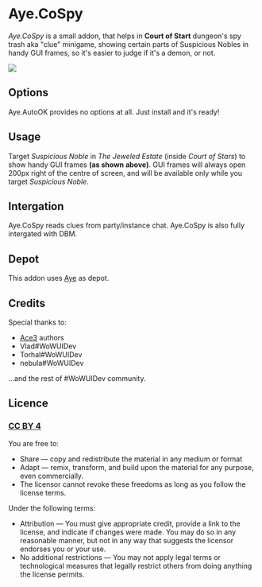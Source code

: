 # Aye.CoSpy

*Aye.CoSpy* is a small addon, that helps in **Court of Start** dungeon's spy trash aka "clue" minigame, showing certain parts of Suspicious Nobles in handy GUI frames, so it's easier to judge if it's a demon, or not.

![](http://benio.me/pub/res/img/wow/addons/Aye.CoSpy.png)

## Options
Aye.AutoOK provides no options at all. Just install and it's ready!

## Usage
Target *Suspicious Noble* in *The Jeweled Estate* (inside *Court of Stars*) to show handy GUI frames **(as shown above)**.
GUI frames will always open 200px right of the centre of screen, and will be available only while you target *Suspicious Noble*.

## Intergation
Aye.CoSpy reads clues from party/instance chat.
Aye.CoSpy is also fully intergated with DBM.

## Depot
This addon uses [Aye](https://github.com/Benio101/Aye) as depot.

## Credits
Special thanks to:

- [Ace3](https://www.wowace.com/addons/ace3/) authors
- Vlad#WoWUIDev
- Torhal#WoWUIDev
- nebula#WoWUIDev

…and the rest of #WoWUIDev community.

## Licence
### [CC BY 4](https://creativecommons.org/licenses/by/4.0/)
You are free to:

- Share — copy and redistribute the material in any medium or format
- Adapt — remix, transform, and build upon the material for any purpose, even commercially.
- The licensor cannot revoke these freedoms as long as you follow the license terms.

Under the following terms:

- Attribution — You must give appropriate credit, provide a link to the license, and indicate if changes were made. You may do so in any reasonable manner, but not in any way that suggests the licensor endorses you or your use.
- No additional restrictions — You may not apply legal terms or technological measures that legally restrict others from doing anything the license permits.